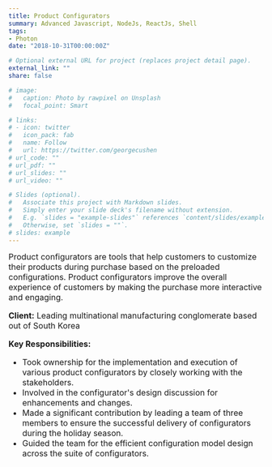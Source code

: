 ```yaml
---
title: Product Configurators
summary: Advanced Javascript, NodeJs, ReactJs, Shell
tags:
- Photon
date: "2018-10-31T00:00:00Z"

# Optional external URL for project (replaces project detail page).
external_link: ""
share: false

# image:
#   caption: Photo by rawpixel on Unsplash
#   focal_point: Smart

# links:
# - icon: twitter
#   icon_pack: fab
#   name: Follow
#   url: https://twitter.com/georgecushen
# url_code: ""
# url_pdf: ""
# url_slides: ""
# url_video: ""

# Slides (optional).
#   Associate this project with Markdown slides.
#   Simply enter your slide deck's filename without extension.
#   E.g. `slides = "example-slides"` references `content/slides/example-slides.md`.
#   Otherwise, set `slides = ""`.
# slides: example
---
```


<div style="font-size: 1rem !important;">
Product configurators are tools that help customers to customize their products during purchase based on the preloaded configurations. Product configurators improve the overall experience of customers by making the purchase more interactive and engaging.

**Client:** Leading multinational manufacturing conglomerate based out of South Korea

**Key Responsibilities:**

- Took ownership for the implementation and execution of various product configurators by closely working with the stakeholders.
- Involved in the configurator's design discussion for enhancements and changes.
- Made a significant contribution by leading a team of three members to ensure the successful delivery of configurators during the holiday season.
- Guided the team for the efficient configuration model design across the suite of configurators.
</div>
